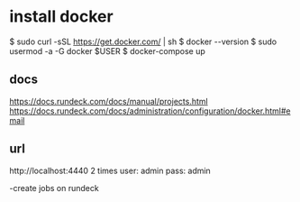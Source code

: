 # install docker
$ sudo curl -sSL https://get.docker.com/ | sh
$ docker --version
$ sudo usermod -a -G docker $USER
$ docker-compose up

## docs
https://docs.rundeck.com/docs/manual/projects.html
https://docs.rundeck.com/docs/administration/configuration/docker.html#email

## url
http://localhost:4440
2 times
user: admin
pass: admin

-create jobs on rundeck

